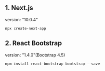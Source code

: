 ## 1. Next.js
version: "10.0.4" </br>

```npx create-next-app```

## 2. React Bootstrap
version: "1.4.0"(Bootstrap 4.5)</br>

```npm install react-bootstrap bootstrap --save```